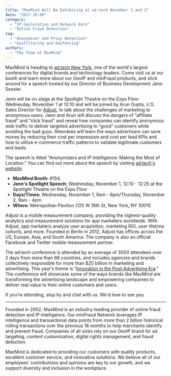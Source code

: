```yaml
---
title: "MaxMind Will Be Exhibiting at ad:tech November 1 and 2"
date: "2017-10-09"
category:
  - "IP Geolocation and Network Data"
  - "Online Fraud Detection"
tag:
  - "Anonymizer and Proxy Detection"
  - "Geofiltering and Geofencing"
authors:
  - "The Team at MaxMind"
---
```


MaxMind is heading to [ad:tech New York](https://ny.ad-tech.com/), one of the
world's largest conferences for digital brands and technology leaders. Come
visit us at our booth and learn more about our GeoIP and minFraud products, and
stick around for a speech hosted by our Director of Business Development Jenn
Sessler.

Jenn will be on stage at the Spotlight Theatre on the Expo Floor Wednesday,
November 1 at 12:10 and will be joined by Arun Gupta, U.S. Sales Director for
[Adjust](https://www.adjust.com/working-with-adjust/?utm_channel=1&utm_source=google&utm_medium=search&utm_term=mobile%20analytics%20adjust&utm_content=noForm&utm_campaign=adjust_DT_US&_bk=adjust&_bt=190898160410&_bm=e&_bn=g&gclid=EAIaIQobChMI19vNvfSE1wIVCVmGCh17qgiKEAAYASAAEgIjWPD_BwE),
to talk about the challenges of marketing to anonymous users. Jenn and Arun will
discuss the dangers of “affiliate fraud” and “click fraud” and reveal how
companies can identify anonymous web traffic to deliver targeted advertising to
“good” customers while avoiding the bad guys. Attendees will learn the ways
advertisers can save money by reducing their cost per impression and cost per
lead KPIs and how to utilize e-commerce traffic patterns to validate legitimate
customers and leads.

The speech is titled "Anonymizers and IP Intelligence: Making the Most of
Location." You can find out more about the speech by visiting
[ad:tech's website](https://ny.ad-tech.com/programme-session-item/anonymizers-and-ip-intelligence-making-the-most-of-location).

- **MaxMind Booth:** #154.
- **Jenn's Spotlight Speech:** Wednesday, November 1, 12:10 - 12:25 at the
  Spotlight Theatre on the Expo Floor
- **Days/Times:** Wednesday, November 1, 9am - 6pm/Thursday, November 2, 9am -
  4pm
- **Where:** Metropolitan Pavilion (125 W 18th St, New York, NY 10011)

Adjust is a mobile measurement company, providing the highest-quality analytics
and measurement solutions for app marketers worldwide. With Adjust, app
marketers analyze user acquisition, marketing ROI, user lifetime cohorts, and
more. Founded in Berlin in 2012, Adjust has offices across the US, Europe, Asia,
and South America. The company is also an official Facebook and Twitter mobile
measurement partner.

The ad:tech conference is attended by an average of 3000 attendees over 2 days
from more than 68 countries, and includes agencies and brands collectively
responsible for more than $25 billion in marketing and advertising. This year’s
theme is
“[Innovation in the Post-Advertising Era](https://ny.ad-tech.com/2017-theme)."
The conference will showcase some of the ways brands like MaxMind are
transforming the advertising landscape and empowering companies to deliver real
value to their online customers and users.

If you’re attending, stop by and chat with us. We'd love to see you.

---

Founded in 2002, MaxMind is an industry-leading provider of online fraud
detection and IP intelligence. Our minFraud Network leverages IP intelligence
and transactional data points from more than 2 billion historical rolling
transactions over the previous 18 months to help merchants identify and prevent
fraud. Companies of all sizes rely on our GeoIP brand for ad targeting, content
customization, digital rights management, and fraud detection.

MaxMind is dedicated to providing our customers with quality products, excellent
customer service, and innovative solutions. We believe all of our employees’
contributions and opinions are key to our growth, and we support diversity and
inclusion in the workplace.
